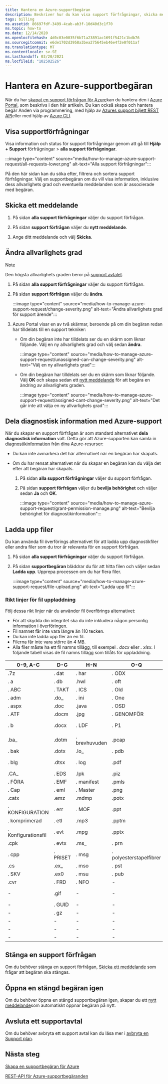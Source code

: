 ```yaml
---
title: Hantera en Azure-supportbegäran
description: Beskriver hur du kan visa support förfrågningar, skicka meddelanden, ändra allvarlighets grad för begäran, dela diagnostikinformation med Azure-support, öppna en stängd supportbegäran igen och ladda upp filer.
tags: billing
ms.assetid: 86697fdf-3499-4cab-ab3f-10d40d3c1f70
ms.topic: how-to
ms.date: 12/14/2020
ms.openlocfilehash: 4d0c03e0035f6b71a23891ac1691f5421c1bdb76
ms.sourcegitcommit: e6de1702d3958a3bea275645eb46e4f2e0f011af
ms.translationtype: MT
ms.contentlocale: sv-SE
ms.lasthandoff: 03/20/2021
ms.locfileid: "102502526"
---
```

# <a name="manage-an-azure-support-request"></a>Hantera en Azure-supportbegäran

När du har [skapat en support förfrågan för Azure](how-to-create-azure-support-request.md)kan du hantera den i [Azure Portal](https://portal.azure.com), som beskrivs i den här artikeln. Du kan också skapa och hantera begär Anden via programmering, med hjälp av [Azures support biljett REST API](/rest/api/support)eller med hjälp av [Azure CLI](/cli/azure/azure-cli-support-request).

## <a name="view-support-requests"></a>Visa supportförfrågningar

Visa information och status för support förfrågningar genom att gå till **Hjälp + Support** förfrågningar  >   **alla support förfrågningar**.

:::image type="content" source="media/how-to-manage-azure-support-request/all-requests-lower.png" alt-text="Alla support förfrågningar":::

På den här sidan kan du söka efter, filtrera och sortera support förfrågningar. Välj en supportbegäran om du vill visa information, inklusive dess allvarlighets grad och eventuella meddelanden som är associerade med begäran.

## <a name="send-a-message"></a>Skicka ett meddelande

1. På sidan **alla support förfrågningar** väljer du support förfrågan.

1. På sidan **support förfrågan** väljer du **nytt meddelande**.

1. Ange ditt meddelande och välj **Skicka**.

## <a name="change-the-severity-level"></a>Ändra allvarlighets grad

> [!NOTE]
> Den högsta allvarlighets graden beror på [support avtalet](https://azure.microsoft.com/support/plans).
>

1. På sidan **alla support förfrågningar** väljer du support förfrågan.

1. På sidan **support förfrågan** väljer du **ändra**.

    :::image type="content" source="media/how-to-manage-azure-support-request/change-severity.png" alt-text="Ändra allvarlighets grad för support ärende":::

1. Azure Portal visar en av två skärmar, beroende på om din begäran redan har tilldelats till en support tekniker:

    - Om din begäran inte har tilldelats ser du en skärm som liknar följande. Välj en ny allvarlighets grad och välj sedan **ändra**.

        :::image type="content" source="media/how-to-manage-azure-support-request/unassigned-can-change-severity.png" alt-text="Välj en ny allvarlighets grad":::

    - Om din begäran har tilldelats ser du en skärm som liknar följande. Välj **OK** och skapa sedan ett [nytt meddelande](#send-a-message) för att begära en ändring av allvarlighets graden.

        :::image type="content" source="media/how-to-manage-azure-support-request/assigned-cant-change-severity.png" alt-text="Det går inte att välja en ny allvarlighets grad":::

## <a name="share-diagnostic-information-with-azure-support"></a>Dela diagnostisk information med Azure-support

När du skapar en support förfrågan är som standard alternativet **dela diagnostisk information** valt. Detta gör att Azure-supporten kan samla in [diagnostikinformation](https://azure.microsoft.com/support/legal/support-diagnostic-information-collection/) från dina Azure-resurser:

* Du kan inte avmarkera det här alternativet när en begäran har skapats.

* Om du har rensat alternativet när du skapar en begäran kan du välja det efter att begäran har skapats.

    1. På sidan **alla support förfrågningar** väljer du support förfrågan.
    
    1. På sidan **support förfrågan** väljer du **bevilja behörighet** och väljer sedan **Ja** och **OK**.
    
        :::image type="content" source="media/how-to-manage-azure-support-request/grant-permission-manage.png" alt-text="Bevilja behörighet för diagnostikinformation":::

## <a name="upload-files"></a>Ladda upp filer

Du kan använda fil överförings alternativet för att ladda upp diagnostikfiler eller andra filer som du tror är relevanta för en support förfrågan.

1. På sidan **alla support förfrågningar** väljer du support förfrågan.

1. På sidan **supportbegäran** bläddrar du för att hitta filen och väljer sedan **Ladda upp**. Upprepa processen om du har flera filer.

    :::image type="content" source="media/how-to-manage-azure-support-request/file-upload.png" alt-text="Ladda upp fil":::

### <a name="file-upload-guidelines"></a>Rikt linjer för fil uppladdning

Följ dessa rikt linjer när du använder fil överförings alternativet:

* För att skydda din integritet ska du inte inkludera någon personlig information i överföringen.
* Fil namnet får inte vara längre än 110 tecken.
* Du kan inte ladda upp fler än en fil.
* Filerna får inte vara större än 4 MB.
* Alla filer måste ha ett fil namns tillägg, till exempel *. docx* eller *. xlsx*. I följande tabell visas de fil namns tillägg som tillåts för uppladdning.

| 0-9, A-C    | D-G   | H-N         | O-Q   | R-T      | U-W        | X-Z     |
|-------------|-------|-------------|-------|----------|------------|---------|
| .7z         | . dat  | . har        | . ODX  | . rar     | .uccapilog | .xlam   |
| . a          | . db   | .hwl        | . oft  | . RDL     | .uccplog   | .xlr    |
| . ABC        | . TAKT  | . ICS        | . Old  | .rdlc    | .udcx      | .xls    |
| . adm        | .do_  | . ini        | . One  | .re_     | .vb_       | .xlsb   |
| . aspx       | .doc  | .java       | . OSD  | . ta bort  | .vbs_      | .xlsm   |
| . ATF        | .docm | .jpg        | . GENOMFÖR  | . ren     | . vcf       | .xlsx   |
| . b          | .docx | . LDF        | . P1   | . Byt namn  | . vsd       | .xlt    |
| .ba_        | .dotm | . brevhuvuden | .pcap | .rft     | .wdb       | .xltx   |
| . bak        | .dotx | .lo_        | . pdb  | . rpt     | . WKS       | .xml    |
| . blg        | .dtsx | . log        | .pdf  | . RTE     | .wma       | . XMLA   |
| .CA_        | . EDS  | .lpk        | .piz  | .rtf     | .wmv       | .xps    |
| . FÖRA        | . EMF  | . manifest   | .pmls | . kör     | . wmz       | . xsd    |
| . Cap        | . eml  | . Master     | .png  | .saz     | . WPS       | . xsn    |
| .catx       | .emz  | .mdmp       | .potx | .sql     | .wpt       | . xxx    |
| . KONFIGURATION        | . err  | . MOF        | .ppt  | .sqlplan | . WSDL      | .z_     |
| . komprimerad | . etl  | .mp3        | .pptm | .stp     | . wsp       | .z01    |
| . Konfigurationsfil     | . evt  | .mpg        | .pptx | .svclog  | .wtl       | .z02    |
| .cpk        | . evtx | .ms_        | . prn  | .tdb     | -          | . Zi     |
| . cpp        | . PRISET   | . msg        | . polyesterstapelfibrer  | .tdf     | -          | .zi_    |
| .cs         | .ex_  | . mso        | . pst  | . text    | -          | .zip    |
| . SKV        | .ex0  | . msu        | . pub  | .thmx    | -          | .zip_   |
| .cvr        | . FRD  | . NFO        | -     | .tif     | -          | .zipp   |
| -           | .gif  | -           | -     | . TRC     | -          | . zippa |
| -           | . GUID | -           | -     | . TDD     | -          | .zippy  |
| -           | . gz   | -           | -     | .tx_     | -          | .zipx   |
| -           | -     | -           | -     | .txt     | -          | .zit    |
| -           | -     | -           | -     | -        | -          | .zix    |
| -           | -     | -           | -     | -        | -          | . zzz    |

## <a name="close-a-support-request"></a>Stänga en support förfrågan

Om du behöver stänga en support förfrågan, [Skicka ett meddelande](#send-a-message) som frågar att begäran ska stängas.

## <a name="reopen-a-closed-request"></a>Öppna en stängd begäran igen

Om du behöver öppna en stängd supportbegäran igen, skapar du ett [nytt meddelande](#send-a-message)som automatiskt öppnar begäran på nytt.

## <a name="cancel-a-support-plan"></a>Avsluta ett supportavtal

Om du behöver avbryta ett support avtal kan du läsa mer i [avbryta en Support plan](../../cost-management-billing/manage/cancel-azure-subscription.md#cancel-a-support-plan).

## <a name="next-steps"></a>Nästa steg

[Skapa en supportbegäran för Azure](how-to-create-azure-support-request.md)

[REST-API för Azure-supportbegäranden](/rest/api/support)
